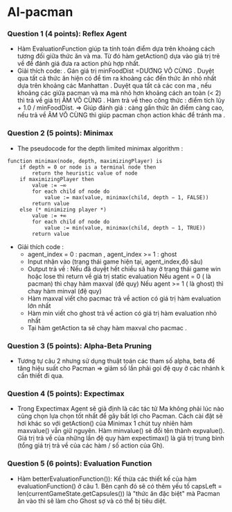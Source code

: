 # AI-pacman

### Question 1 (4 points): Reflex Agent

- Hàm EvaluationFunction giúp ta tính toán điểm dựa trên khoảng cách tương đối giữa thức ăn và ma. Từ đó hàm getAction() dựa vào giá trị trẻ về để đánh giá đưa ra action phù hợp nhất.
- Giải thích code:
  . Gán giá trị minFoodDist =DƯƠNG VÔ CÙNG
  . Duyệt qua tất cả thức ăn hiện có để tìm ra khoảng các đến thức ăn nhỏ nhất dựa trên khoảng các Manhattan
  . Duyệt qua tất cả các con ma , nếu khoảng các giữa pacman và ma mà nhỏ hơn khoảng cách an toàn (< 2) thì trả về giá trị ÂM VÔ CÙNG
  . Hàm trả về theo công thức : điểm tích lũy + 1.0 / minFoodDist.
  => Giúp đánh giá : càng gần thức ăn điểm càng cao, nếu trả về ÂM VÔ CÙNG thì giúp pacman chọn action khác để tránh ma .

### Question 2 (5 points): Minimax

- The pseudocode for the depth limited minimax algorithm :

```
function minimax(node, depth, maximizingPlayer) is
    if depth = 0 or node is a terminal node then
        return the heuristic value of node
    if maximizingPlayer then
        value := −∞
        for each child of node do
            value := max(value, minimax(child, depth − 1, FALSE))
        return value
    else (* minimizing player *)
        value := +∞
        for each child of node do
            value := min(value, minimax(child, depth − 1, TRUE))
        return value
```

- Giải thích code :
  - agent_index = 0 : pacman , agent_index >= 1 : ghost
  - Input nhận vào (trạng thái game hiện tại, agent_index,độ sâu)
  - Output trả về :
    Nếu đã duyệt hết chiều sâ hay ở trạng thái game win hoặc lose thì return về giá trị static evaluation
    Nếu agent = 0 ( là pacman) thì chạy hàm maxval (đê quỵ)
    Nếu agent >= 1 ( là ghost) thì chay hàm minval (đệ quy)
  - Hàm maxval viết cho pacmac trả về action có giá trị hàm evaluation lớn nhất
  - Hàm min viết cho ghost trả về action có giá trị hàm evaluation nhỏ nhất
  - Tại hàm getAction ta sẽ chạy hàm maxval cho pacmac .

### Question 3 (5 points): Alpha-Beta Pruning

- Tương tự câu 2 nhưng sử dụng thuật toán các tham số alpha, beta để tăng hiệu suất cho Pacman => giảm số lần phải gọi đệ quy ở các nhánh k cần thiết đi qua.

### Question 4 (5 points): Expectimax

- Trong Expectimax Agent sẽ giả định là các tác tử Ma không phải lúc nào cũng chọn lựa chọn tốt nhất để gây bất lợi cho Pacman. Cách cài đặt sẽ hơi khác so với getAction() của Minimax 1 chút tuy nhiên hàm maxvalue() vẫn giữ nguyên. Hàm minvalue() sẽ đổi tên thành expvalue(). Giá trị trả về của những lần đệ quy hàm expectimax() là giá trị trung bình (tổng giá trị trả về của các hàm / số action của Gh).

### Question 5 (6 points): Evaluation Function

- Hàm betterEvaluationFunction()): Kế thừa các thiết kế của hàm evaluationFunction() ở câu 1. Bên cạnh đó sẽ có thêm yếu tố
  capsLeft = len(currentGameState.getCapsules()) là "thức ăn đặc biệt" mà Pacman ăn vào thì sẽ làm cho Ghost sợ và có thể bị tiêu diệt.
